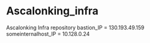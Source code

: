 # Ascalonking_infra
Ascalonking Infra repository
bastion_IP = 130.193.49.159
someinternalhost_IP = 10.128.0.24
